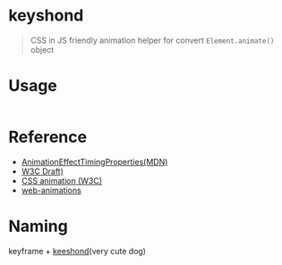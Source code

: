 # keyshond
> CSS in JS friendly animation helper for convert `Element.animate()` object

# Usage

```js

```

# Reference
- [AnimationEffectTimingProperties(MDN)](https://developer.mozilla.org/en-US/docs/Web/API/AnimationEffectTimingProperties)
- [W3C Draft)](http://w3c.github.io/web-animations/)
- [CSS animation (W3C)](https://drafts.csswg.org/css-animations/)
- [web-animations](https://github.com/web-animations/web-animations-js)

# Naming

keyframe + [keeshond](https://en.wikipedia.org/wiki/Keeshond)(very cute dog)